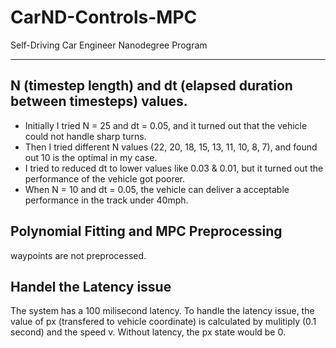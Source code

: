# CarND-Controls-MPC
Self-Driving Car Engineer Nanodegree Program

---

## N (timestep length) and dt (elapsed duration between timesteps) values.
* Initially I tried N = 25 and dt = 0.05, and it turned out that the vehicle could not handle sharp turns.
* Then I tried different N values (22, 20, 18, 15, 13, 11, 10, 8, 7), and found out 10 is the optimal in my case. 
* I tried to reduced dt to lower values like 0.03 & 0.01, but it turned out the performance of the vehicle got poorer. 
* When N = 10 and dt = 0.05, the vehicle can deliver a acceptable performance in the track under 40mph. 

## Polynomial Fitting and MPC Preprocessing
waypoints are not preprocessed. 
## Handel the Latency issue
The system has a 100 milisecond latency. To handle the latency issue, the value of px (transfered to vehicle coordinate) is calculated by mulitiply (0.1 second) and the speed v. Without latency, the px state would be 0. 
